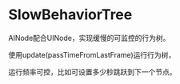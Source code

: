 SlowBehaviorTree
================

AINode配合UINode，实现缓慢的可监控的行为树。

使用update(passTimeFromLastFrame)运行行为树，

运行频率可控，比如可设置多少秒跳跃到下一个节点。
